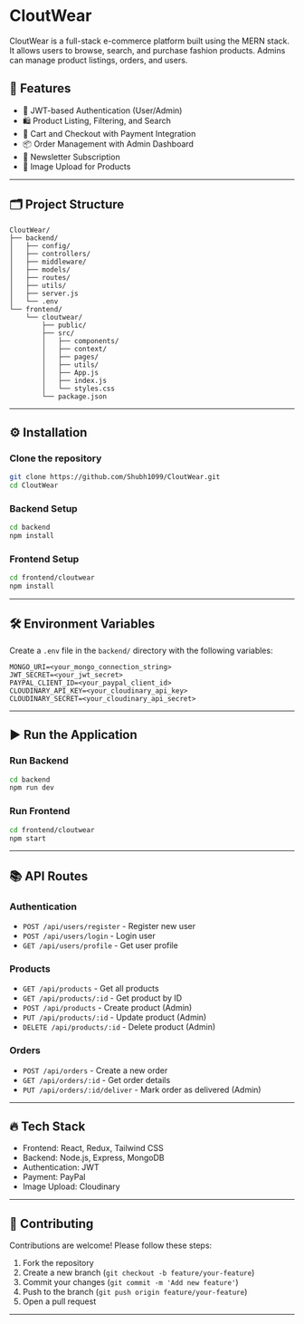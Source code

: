 
# CloutWear

CloutWear is a full-stack e-commerce platform built using the MERN stack. It allows users to browse, search, and purchase fashion products. Admins can manage product listings, orders, and users.

## 🚀 Features

- 🔐 JWT-based Authentication (User/Admin)
- 🛍️ Product Listing, Filtering, and Search
- 🛒 Cart and Checkout with Payment Integration
- 📦 Order Management with Admin Dashboard
- 📧 Newsletter Subscription
- 📸 Image Upload for Products

---

## 🗂️ Project Structure

```
CloutWear/
├── backend/
│   ├── config/
│   ├── controllers/
│   ├── middleware/
│   ├── models/
│   ├── routes/
│   ├── utils/
│   ├── server.js
│   └── .env
└── frontend/
    └── cloutwear/
        ├── public/
        ├── src/
        │   ├── components/
        │   ├── context/
        │   ├── pages/
        │   ├── utils/
        │   ├── App.js
        │   ├── index.js
        │   └── styles.css
        └── package.json
```

---

## ⚙️ Installation

### Clone the repository
```bash
git clone https://github.com/Shubh1099/CloutWear.git
cd CloutWear
```

### Backend Setup
```bash
cd backend
npm install
```

### Frontend Setup
```bash
cd frontend/cloutwear
npm install
```

---

## 🛠️ Environment Variables

Create a `.env` file in the `backend/` directory with the following variables:
```
MONGO_URI=<your_mongo_connection_string>
JWT_SECRET=<your_jwt_secret>
PAYPAL_CLIENT_ID=<your_paypal_client_id>
CLOUDINARY_API_KEY=<your_cloudinary_api_key>
CLOUDINARY_SECRET=<your_cloudinary_api_secret>
```

---

## ▶️ Run the Application

### Run Backend
```bash
cd backend
npm run dev
```

### Run Frontend
```bash
cd frontend/cloutwear
npm start
```

---

## 📚 API Routes

### Authentication
- `POST /api/users/register` - Register new user
- `POST /api/users/login` - Login user
- `GET /api/users/profile` - Get user profile

### Products
- `GET /api/products` - Get all products
- `GET /api/products/:id` - Get product by ID
- `POST /api/products` - Create product (Admin)
- `PUT /api/products/:id` - Update product (Admin)
- `DELETE /api/products/:id` - Delete product (Admin)

### Orders
- `POST /api/orders` - Create a new order
- `GET /api/orders/:id` - Get order details
- `PUT /api/orders/:id/deliver` - Mark order as delivered (Admin)

---

## 🔥 Tech Stack

- Frontend: React, Redux, Tailwind CSS
- Backend: Node.js, Express, MongoDB
- Authentication: JWT
- Payment: PayPal
- Image Upload: Cloudinary

---


## 🤝 Contributing

Contributions are welcome! Please follow these steps:

1. Fork the repository
2. Create a new branch (`git checkout -b feature/your-feature`)
3. Commit your changes (`git commit -m 'Add new feature'`)
4. Push to the branch (`git push origin feature/your-feature`)
5. Open a pull request

---
